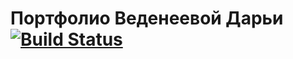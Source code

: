 # Портфолио Веденеевой Дарьи [![Build Status](https://travis-ci.com/Tikondra/Portfolio.svg?branch=master)](https://travis-ci.com/Tikondra/Portfolio)
